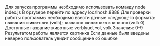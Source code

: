 Для запуска программы необходимо использовать команду node index.js
В браузере перейти по адресу localhosh:8888
Для проверки работы программы необходимо ввести данные следующего формата: название животного (volk); название животного значение (volk 0)
Доступные название животных:  verblyud, vol, volk
Значения: 0-9
Результатом работы является картинка
Если данные были введены неверно пользователь увидит сообщение об ошибке